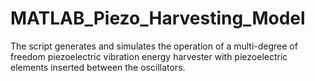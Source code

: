 # MATLAB_Piezo_Harvesting_Model
The script generates and simulates the operation of a multi-degree of freedom piezoelectric vibration energy harvester with piezoelectric elements inserted between the oscillators.

